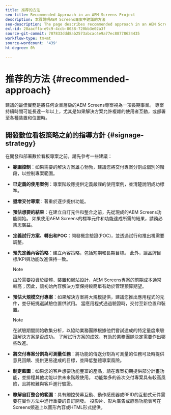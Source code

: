 ```yaml
---
title: 推荐的方法
seo-title: Recommended Approach in an AEM Screens Project
description: 本頁說明AEM Screens專案中建議的方法
seo-description: The page describes recommended approach in an AEM Screens project
exl-id: 28aacffa-e9c9-4ccb-8038-720bb3e02a3f
source-git-commit: 707833ddd8ab2573abcac4e9a77ec88778624435
workflow-type: tm+mt
source-wordcount: '439'
ht-degree: 0%

---
```


# 推荐的方法 {#recommended-approach}

建議的最佳實務是將任何企業層級的AEM Screens專案視為一項長期事業。 專案持續時間可能長達一年以上，尤其是如果解決方案允許複雜的使用者互動，或部署至各種裝置和位置時。

## 開發數位看板策略之前的指導方針 {#signage-strategy}

在開發和部署數位看板專案之前，請先參考一些建議：

* **範圍控制**：如果需要的解決方案雄心勃勃，建議您將交付專案分割成個別的階段，以控制專案範圍。

* **已定義的使用案例**：專案階段應提供定義嚴謹的使用案例，並清楚說明成功標準。

* **遞增交付專案**：著重於逐步提供功能。

* **預估想要的結果**：在建立自訂元件和整合之前，先從現成的AEM Screens功能開始。 如果使用AEM Screens的標準元件和功能達成所需的結果，請務必集思廣益。

* **定義試行方案、轉出和POC**：開發概念驗證(POC)，並透過試行和推出視需要調整。

* **預先定義內容策略**：建立內容策略，包括短期和長期目標。 此外，讓品牌目標/KPI與功能改進保持一致。

   >[!NOTE]
   >
   > 由於需要投資於硬體、裝置和網站設計，AEM Screens專案的前期成本通常較高；因此，讓初始內容解決方案保持較簡單有助於管理預算期望。

* **預估大規模交付專案**：如果解決方案將大規模提供，建議您推出應用程式的元件，並仔細挑選試驗位置供試用。 當應用程式通過驗證時，交付至新位置和裝置。

   >[!NOTE]
   >
   > 在試驗期間開始收集分析，以協助業務團隊根據他們嘗試達成的特定量度來驗證解決方案是否成功。 了解試行方案的成效，有助於業務團隊決定需要作出哪些改進。

* **將交付專案分割為可測量任務**：將功能的傳送分割為可測量的任務可及時提供意見回饋、提供更易達成的目標，並降低整體專案風險。

* **制定藍圖**：如果您的客戶想要功能豐富的產品，請在專案初期提供部分計畫功能，並排程其他功能以供未來階段使用。 功能繁多的首次交付專案具有較高風險，且將較難與客戶進行驗證。

* **瞭解自訂整合的範圍**：具有觸控熒幕互動、動作感應器或RFID的互動式元件需要在實作方法中進行重要的自訂開發。 投影片、影片廣告或靜態功能表可在Screens頻道上以圖形內容或HTML形式提供。
